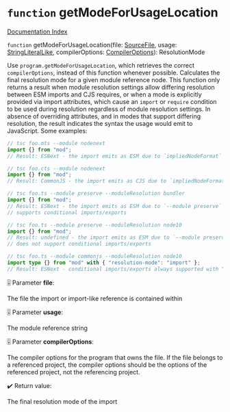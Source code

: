 # `function` getModeForUsageLocation

[Documentation Index](../README.md)

`function` getModeForUsageLocation(file: [SourceFile](../interface.SourceFile/README.md), usage: [StringLiteralLike](../type.StringLiteralLike/README.md), compilerOptions: [CompilerOptions](../interface.CompilerOptions/README.md)): ResolutionMode

Use `program.getModeForUsageLocation`, which retrieves the correct `compilerOptions`, instead of this function whenever possible.
Calculates the final resolution mode for a given module reference node. This function only returns a result when module resolution
settings allow differing resolution between ESM imports and CJS requires, or when a mode is explicitly provided via import attributes,
which cause an `import` or `require` condition to be used during resolution regardless of module resolution settings. In absence of
overriding attributes, and in modes that support differing resolution, the result indicates the syntax the usage would emit to JavaScript.
Some examples:

```ts
// tsc foo.mts --module nodenext
import {} from "mod";
// Result: ESNext - the import emits as ESM due to `impliedNodeFormat` set by .mts file extension

// tsc foo.cts --module nodenext
import {} from "mod";
// Result: CommonJS - the import emits as CJS due to `impliedNodeFormat` set by .cts file extension

// tsc foo.ts --module preserve --moduleResolution bundler
import {} from "mod";
// Result: ESNext - the import emits as ESM due to `--module preserve` and `--moduleResolution bundler`
// supports conditional imports/exports

// tsc foo.ts --module preserve --moduleResolution node10
import {} from "mod";
// Result: undefined - the import emits as ESM due to `--module preserve`, but `--moduleResolution node10`
// does not support conditional imports/exports

// tsc foo.ts --module commonjs --moduleResolution node10
import type {} from "mod" with { "resolution-mode": "import" };
// Result: ESNext - conditional imports/exports always supported with "resolution-mode" attribute
```

🎚️ Parameter **file**:

The file the import or import-like reference is contained within

🎚️ Parameter **usage**:

The module reference string

🎚️ Parameter **compilerOptions**:

The compiler options for the program that owns the file. If the file belongs to a referenced project, the compiler options
should be the options of the referenced project, not the referencing project.

✔️ Return value:

The final resolution mode of the import

